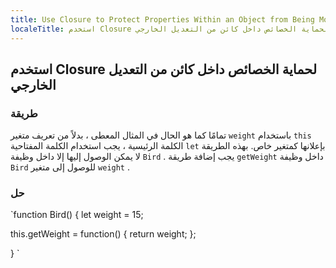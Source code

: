 ```yaml
---
title: Use Closure to Protect Properties Within an Object from Being Modified Externally
localeTitle: استخدم Closure لحماية الخصائص داخل كائن من التعديل الخارجي
---
```

## استخدم Closure لحماية الخصائص داخل كائن من التعديل الخارجي

### طريقة

تمامًا كما هو الحال في المثال المعطى ، بدلاً من تعريف متغير `weight` باستخدام `this` الكلمة الرئيسية ، يجب استخدام الكلمة المفتاحية `let` بإعلانها كمتغير خاص. بهذه الطريقة لا يمكن الوصول إليها إلا داخل وظيفة `Bird` . يجب إضافة طريقة `getWeight` داخل وظيفة `Bird` للوصول إلى متغير `weight` .

### حل

 `function Bird() { 
  let weight = 15; 
 
  this.getWeight = function() { 
    return weight; 
  }; 
 
 } 
`